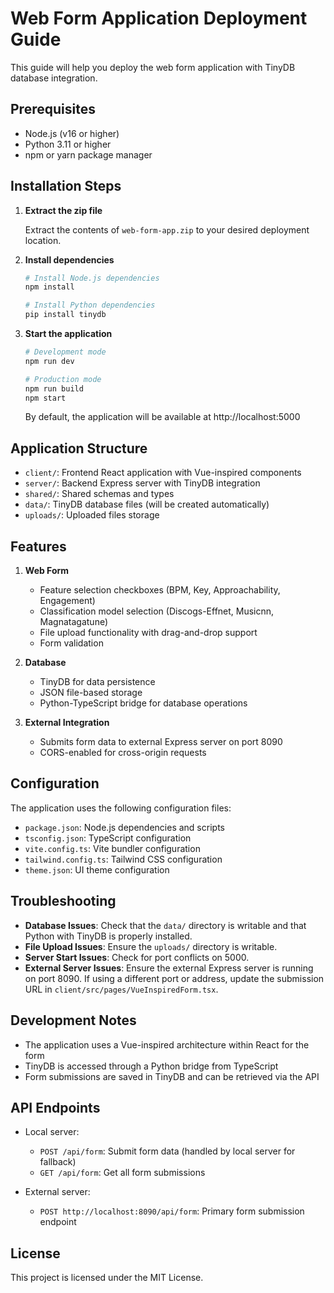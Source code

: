 # Web Form Application Deployment Guide

This guide will help you deploy the web form application with TinyDB database integration.

## Prerequisites

- Node.js (v16 or higher)
- Python 3.11 or higher
- npm or yarn package manager

## Installation Steps

1. **Extract the zip file**

   Extract the contents of `web-form-app.zip` to your desired deployment location.

2. **Install dependencies**

   ```bash
   # Install Node.js dependencies
   npm install

   # Install Python dependencies
   pip install tinydb
   ```

3. **Start the application**

   ```bash
   # Development mode
   npm run dev

   # Production mode
   npm run build
   npm start
   ```

   By default, the application will be available at http://localhost:5000

## Application Structure

- `client/`: Frontend React application with Vue-inspired components
- `server/`: Backend Express server with TinyDB integration
- `shared/`: Shared schemas and types
- `data/`: TinyDB database files (will be created automatically)
- `uploads/`: Uploaded files storage

## Features

1. **Web Form**
   - Feature selection checkboxes (BPM, Key, Approachability, Engagement)
   - Classification model selection (Discogs-Effnet, Musicnn, Magnatagatune)
   - File upload functionality with drag-and-drop support
   - Form validation

2. **Database**
   - TinyDB for data persistence
   - JSON file-based storage
   - Python-TypeScript bridge for database operations

3. **External Integration**
   - Submits form data to external Express server on port 8090
   - CORS-enabled for cross-origin requests

## Configuration

The application uses the following configuration files:

- `package.json`: Node.js dependencies and scripts
- `tsconfig.json`: TypeScript configuration
- `vite.config.ts`: Vite bundler configuration
- `tailwind.config.ts`: Tailwind CSS configuration
- `theme.json`: UI theme configuration

## Troubleshooting

- **Database Issues**: Check that the `data/` directory is writable and that Python with TinyDB is properly installed.
- **File Upload Issues**: Ensure the `uploads/` directory is writable.
- **Server Start Issues**: Check for port conflicts on 5000.
- **External Server Issues**: Ensure the external Express server is running on port 8090. If using a different port or address, update the submission URL in `client/src/pages/VueInspiredForm.tsx`.

## Development Notes

- The application uses a Vue-inspired architecture within React for the form
- TinyDB is accessed through a Python bridge from TypeScript
- Form submissions are saved in TinyDB and can be retrieved via the API

## API Endpoints

- Local server:
  - `POST /api/form`: Submit form data (handled by local server for fallback)
  - `GET /api/form`: Get all form submissions

- External server:
  - `POST http://localhost:8090/api/form`: Primary form submission endpoint

## License

This project is licensed under the MIT License.